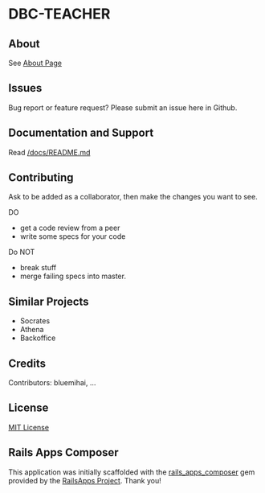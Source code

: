 DBC-TEACHER
===========

About
-----
See [About Page](http://dbc-teacher.herokuapp.com/about)

Issues
------
Bug report or feature request?  Please submit an issue here in Github.

Documentation and Support
-------------------------
Read [/docs/README.md](./docs/README.md)

Contributing
------------
Ask to be added as a collaborator, then make the changes you want to see.

DO
* get a code review from a peer
* write some specs for your code

Do NOT
* break stuff
* merge failing specs into master.

Similar Projects
----------------
* Socrates
* Athena
* Backoffice

Credits
-------
Contributors: bluemihai, ...

License
-------
[MIT License](https://en.wikipedia.org/wiki/MIT_License)

Rails Apps Composer
-------------------
This application was initially scaffolded with the [rails_apps_composer](https://github.com/RailsApps/rails_apps_composer) gem
provided by the [RailsApps Project](http://railsapps.github.io/).  Thank you!

